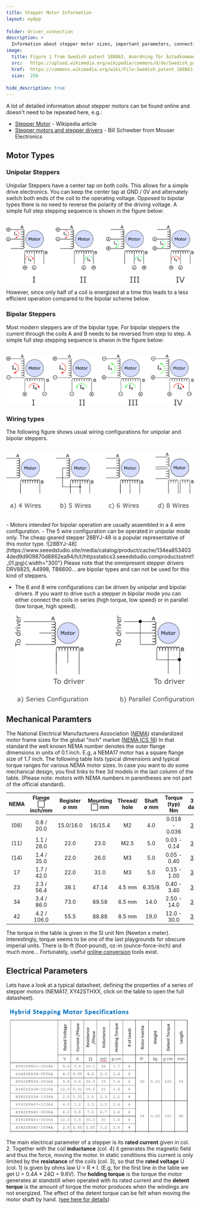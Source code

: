 ```yaml
---
title: Stepper Motor Information
layout: myApp

folder: driver_connection
description: >
  Information about stepper motor sizes, important parameters, connecting steppers to drivers, changing rotation direction etc. 
image:       
  title: Figure 1 from Swedish patent 188863, Anordning för åstadkommande av stegvis matningsrörelse. Device to accomplish a stepwise feeding movement., G. E. W. Svensson, Halmstad [Public domain], via Wikimedia Commons
  src:   https://upload.wikimedia.org/wikipedia/commons/d/de/Swedish_patent_188863_Anordning_f%C3%B6r_%C3%A5stadkommande_av_stegvis_matningsr%C3%B6relse_Fig._1.jpg
  href:  https://commons.wikimedia.org/wiki/File:Swedish_patent_188863_Anordning_f%C3%B6r_%C3%A5stadkommande_av_stegvis_matningsr%C3%B6relse_Fig._1.jpg
  size:  250

hide_description: true
---
```

<p></p>

A lot of detailed information about stepper motors can be found online and doesn't need to be repeated here, e.g.:

- [Stepper Motor](https://en.wikipedia.org/wiki/Stepper_motor) - Wikipedia article
- [Stepper motors and stepper drivers](http://www.machinebuilding.net/ta/t0627.htm) - Bill Schweber from Mouser Electronics



## Motor Types

### Unipolar Steppers

Unipolar Steppers have a center tap on both coils. This allows for a simple drive electronics. You can keep the center tap at GND / 0V and alternately switch both ends of the 
coil to the operating voltage. Opposed to bipolar types there is no need to reverse the polarity of the driving voltage. 
A simple full step stepping sequence is shown in the figure below: 

<br>![Step Sequence](assets/unipolar_steps.png)

However, since only half of a coil is energized at a time this leads to a less efficient operation compared to the bipolar scheme below. 



### Bipolar Steppers

Most modern steppers are of the bipolar type. For bipolar steppers the current through the coils A and B needs to be reversed from step to step. 
A simple full step stepping sequence is shwon in the figure below: 

<br>![Step Sequence](assets/bipolar_steps.png)


### Wiring types

The following figure shows usual wiring configurations for unipolar and bipolar steppers.

<br>![Wiring](assets/wiring.png)

<br>
- Motors intended for bipolar operation are usually assembled in a 4 wire configuration. 
- The 5 wire configuration can be operated in unipolar mode only.  The cheap geared stepper 28BYJ-48 is a popular representative of this motor type. 
  ![28BYJ-48](https://www.seeedstudio.site/media/catalog/product/cache/134ea8534034ded9d909870d8862ea94/h/t/httpsstatics3.seeedstudio.comproductsstmt1_01.jpg){:width="300"}  
  Please note that the omnipresent stepper drivers DRV8825, A4998, TB6600... are bipolar types and can not be used for this kind of steppers.

- The 6 and 8 wire configurations can be driven by unipolar and bipolar drivers. 
  If you want to drive such a stepper in bipolar mode you can either connect the coils in series (high torque, low speed) or in parallel (low torque, high speed). <br>
<br>![Wiring](assets/configurations.png)


## Mechanical Paramters

The National Electrical Manufacturers Association ([NEMA](https://www.nema.org/pages/default.aspx)) standardized motor frame sizes for the global "inch" market 
([NEMA ICS 16](https://www.nema.org/Standards/SecureDocuments/ICS16.pdf)) In that standard the well known NEMA number denotes the outer flange dimensions in units of 0.1 inch. 
E.g, a NEMA17 motor has a square flange size of 1.7 inch. 
The following table lists typical dimensions and typical torque ranges for various NEMA motor sizes. In case you 
want to do some mechanical design, you find links to free 3d models in the last column of the table. (Please note: motors with NEMA numbers in parentheses are not part of the official standard). 

| NEMA | Flange <span>&#x2B1C;</span><br>inch/mm |Register<br><span>&empty;</span> mm|Mounting<br><span>&#x2B1C;</span> mm | Thread/<br>hole | Shaft<br><span>&empty;</span> mm|Torque (typ)<br>Nm| 3d data|
|:----:|:---------------------------------------:|:---------------------------------:|:-----------------------------------:|:---------------:|:-----------:|:-------------:|:---------------:|
| (08) | 0.8 / 20.0                              | 15.0/16.0                         | 16/15.4                             | M2              |  4.0        | 0.018 - 0.036 |[3d](https://grabcad.com/library/tag/nema8) |
| (11) | 1.1 / 28.0                              | 22.0                              | 23.0                                | M2.5            |  5.0        | 0.03 - 0.14   |[3d](https://grabcad.com/library/tag/nema11)|
| (14) | 1.4 / 35.0                              | 22.0                              | 26.0                                | M3              |  5.0        | 0.05 - 0.40   |[3d](https://grabcad.com/library/tag/nema14)|
|  17  | 1.7 / 42.0                              | 22.0                              | 31.0                                | M3              |  5.0        | 0.15 - 1.00   |[3d](https://grabcad.com/library/tag/nema17)|
|  23  | 2.3 / 56.4                              | 38.1                              | 47.14                               | 4.5 mm          |  6.35/8     | 0.40 - 3.40   |[3d](https://grabcad.com/library/tag/nema23)|
|  34  | 3.4 / 86.0                              | 73.0                              | 69.58                               | 6.5 mm          |  14.0       | 2.50 - 14.0   |[3d](https://grabcad.com/library/tag/nema34)|
|  42  | 4.2 / 106.0                             | 55.5                              | 88.88                               | 8.5 mm          |  19.0       | 12.0 - 30.0   |[3d](https://grabcad.com/library/tag/nema34)|   


The torque in the table is given in the SI unit Nm (Newton x meter). Interestingly, torque seems to be one of the last playgrounds for obscure imperial units. 
There is lb-ft (foot-pound), oz-in (ounce-force-inch) and much more... Fortunately, useful [online conversion](http://www.numberfactory.com/nf%20torque.htm) tools exist.


## Electrical Parameters

Lets have a look at a typical datasheet, defining the properties of a series of stepper motors (NEMA17, XY42STHXX, click on the table to open the full datasheet). 

[![datasheet](assets/datasheet_XY42STH.png)](assets/datasheet_XY42STH.pdf)

The main electrical parameter of a stepper is its **rated current** given in col. 2. Together with the coil **inductance** (col. 4) it generates the magnetic field and thus the 
force, moving the motor. In static conditions this current is only limited by the **resistance** of the coils (col. 3), so that the **rated voltage** U (col. 1) is given by ohms 
law U = R * I.  (E.g, for the first line in the table we get U = 0.4A * 24<span>&#x2126;</span> = 9.6V). The **holding torque** is the torque the motor generates at standstill when operated 
with its rated current and the **detent torque** is the amount of torque the motor produces when the windings are not energized. The effect of the detent torque can be felt when moving the motor 
shaft by hand. ([see here  for details](https://www.motioncontroltips.com/faq-whats-the-difference-between-detent-torque-and-holding-torque/))



